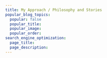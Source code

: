 ```yaml
---
title: My Approach / Philosophy and Stories
popular_blog_topics:
  popular: false
  popular_title:
  popular_image:
  popular_order:
search_engine_optimization:
  page_title:
  page_description:
---
```

